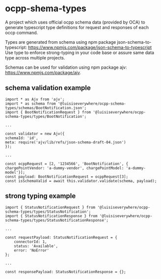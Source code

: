 # ocpp-shema-types
A project which uses official ocpp schema data (provided by OCA) to generate typescript type definitions for request and responses of each occp command.

Types are generated from schema using npm package json-schema-to-typescript: https://www.npmjs.com/package/json-schema-to-typescript
Use type to enforce strong-typing in your code base or assure same data type across multiple projects.

Schemas can be used for validation using npm package ajv: https://www.npmjs.com/package/ajv.

## schema validation example
    import * as Ajv from 'ajv';
    import * as schema from '@luisiseverywhere/ocpp-schema-types/schemas/BootNotification.json';
    import { BootNotificationRequest } from '@luisiseverywhere/ocpp-schema-types/types/BootNotification';
    
    ...
    
    const validator = new Ajv({
    schemaId: 'id',
    meta: require('ajv/lib/refs/json-schema-draft-04.json')
    });
    
    ...
    
    const ocppRequest = [2, '1234566', 'BootNotification', {  chargePointVendor: 'a-dummy-vendor', chargePointModel: 'a-dummy-model'}];
    const payload: BootNotificationRequest = ocppRequest[3];
    const isSchemaValid = await this.validator.validate(schema, payload);

## strong typing example
    import { StatusNotificationRequest } from '@luisiseverywhere/ocpp-schema-types/types/StatusNotification';
    import { StatusNotificationResponse } from '@luisiseverywhere/ocpp-schema-types/types/StatusNotificationResponse';
    
    ...
    
    const requestPayload: StatusNotificationRequest = {
        connectorId: 1,
        status: 'Available',
        error: 'NoError'
    };
    
    ...
    
    const responsePayload: StatusNotificationResponse = {};
    